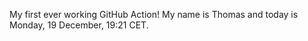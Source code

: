 My first ever working GitHub Action!
My name is Thomas and today is Monday, 19 December, 19:21 CET. 
